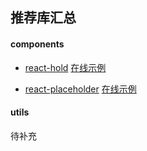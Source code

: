 ## 推荐库汇总

#### components

-   [react-hold](https://github.com/toplan/react-hold) [在线示例](http://toplan.github.io/react-hold/)

-   [react-placeholder](https://github.com/buildo/react-placeholder) [在线示例](http://buildo.github.io/react-placeholder/#!/ReactPlaceholder)

#### utils

待补充